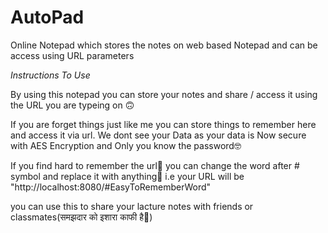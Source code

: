 # AutoPad
Online Notepad which stores the notes on web based Notepad and can be access using URL parameters


*Instructions To Use*

  By using this notepad you can store your notes and share / access it using the URL you are typeing on 🙃

  If you are forget things just like me you can store things to remember here and access it via url. We dont see your Data as your data is Now secure with AES Encryption and Only   you know the password🤓

  If you find hard to remember the url🥴 you can change the word after # symbol and replace it with anything🤩 i.e  your URL will be "http://localhost:8080/#EasyToRememberWord"
  
  you can use this to share your lacture notes with friends or classmates(समझदार को इशारा काफी है🤪)
